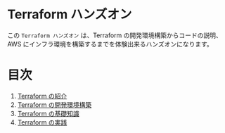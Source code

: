 # Terraform ハンズオン

この `Terraform ハンズオン` は、Terraform の開発環境構築からコードの説明、AWS にインフラ環境を構築するまでを体験出来るハンズオンになります。

# 目次

1. [Terraform の紹介](/docs/01/00_introduction_to_infrastructure_as_code_with_terraform.md)
1. [Terraform の開発環境構築](/docs/02/00_install_terraform.md)
1. [Terraform の基礎知識](/docs/03/00_terraform_basic_knowledge.md)
1. [Terraform の実践](/docs/04/00_practical_training.md)
